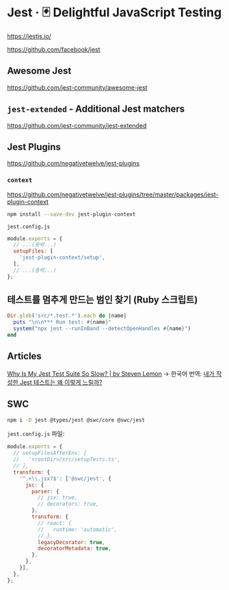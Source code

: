 # Jest · 🃏 Delightful JavaScript Testing

<https://jestjs.io/>

<https://github.com/facebook/jest>

## Awesome Jest

<https://github.com/jest-community/awesome-jest>

## `jest-extended` - Additional Jest matchers

<https://github.com/jest-community/jest-extended>

## Jest Plugins

<https://github.com/negativetwelve/jest-plugins>

### `context`

<https://github.com/negativetwelve/jest-plugins/tree/master/packages/jest-plugin-context>

```bash
npm install --save-dev jest-plugin-context
```

`jest.config.js`

```javascript
module.exports = {
  // ...(중략...)
  setupFiles: [
    'jest-plugin-context/setup',
  ],
  // ...(중략...)
};
```

## 테스트를 멈추게 만드는 범인 찾기 (Ruby 스크립트)

```ruby
Dir.glob('src/*.test.*').each do |name|
  puts "\n\n*** Run test: #{name}"
  system("npx jest --runInBand --detectOpenHandles #{name}")
end
```

## Articles

[Why Is My Jest Test Suite So Slow? | by Steven Lemon](https://blog.bitsrc.io/why-is-my-jest-suite-so-slow-2a4859bb9ac0)
→ 한국어 번역:
[내가 작성한 Jest 테스트는 왜 이렇게 느릴까?](https://velog.io/@sehyunny/why-is-my-jest-test-suit-so-slow)

## SWC

```bash
npm i -D jest @types/jest @swc/core @swc/jest
```

`jest.config.js` 파일:

```javascript
module.exports = {
  // setupFilesAfterEnv: [
  //   '<rootDir>/src/setupTests.ts',
  // ],
  transform: {
    '^.+\\.jsx?$': ['@swc/jest', {
      jsc: {
        parser: {
          // jsx: true,
          // decorators: true,
        },
        transform: {
          // react: {
          //   runtime: 'automatic',
          // },
          legacyDecorator: true,
          decoratorMetadata: true,
        },
      },
    }],
  },
};
```
